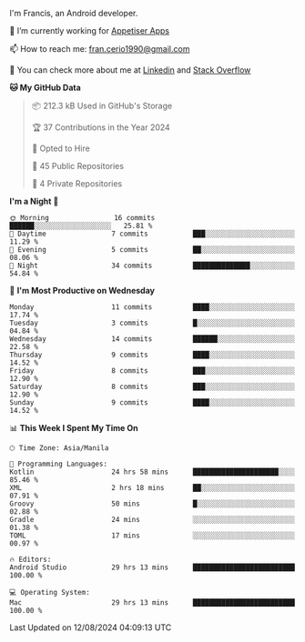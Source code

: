 
I'm Francis, an Android developer.

🔭 I’m currently working for [Appetiser Apps](http://appetiser.com.au)

📫 How to reach me: fran.cerio1990@gmail.com

👀 You can check more about me at [Linkedin](https://www.linkedin.com/in/francerio/) and [Stack Overflow](https://stackoverflow.com/users/1614267/fran-ceriu)



<!--START_SECTION:waka-->
**🐱 My GitHub Data** 

> 📦 212.3 kB Used in GitHub's Storage 
 > 
> 🏆 37 Contributions in the Year 2024
 > 
> 💼 Opted to Hire
 > 
> 📜 45 Public Repositories 
 > 
> 🔑 4 Private Repositories 
 > 
**I'm a Night 🦉** 

```text
🌞 Morning                16 commits          ██████░░░░░░░░░░░░░░░░░░░   25.81 % 
🌆 Daytime                7 commits           ███░░░░░░░░░░░░░░░░░░░░░░   11.29 % 
🌃 Evening                5 commits           ██░░░░░░░░░░░░░░░░░░░░░░░   08.06 % 
🌙 Night                  34 commits          ██████████████░░░░░░░░░░░   54.84 % 
```
📅 **I'm Most Productive on Wednesday** 

```text
Monday                   11 commits          ████░░░░░░░░░░░░░░░░░░░░░   17.74 % 
Tuesday                  3 commits           █░░░░░░░░░░░░░░░░░░░░░░░░   04.84 % 
Wednesday                14 commits          ██████░░░░░░░░░░░░░░░░░░░   22.58 % 
Thursday                 9 commits           ████░░░░░░░░░░░░░░░░░░░░░   14.52 % 
Friday                   8 commits           ███░░░░░░░░░░░░░░░░░░░░░░   12.90 % 
Saturday                 8 commits           ███░░░░░░░░░░░░░░░░░░░░░░   12.90 % 
Sunday                   9 commits           ████░░░░░░░░░░░░░░░░░░░░░   14.52 % 
```


📊 **This Week I Spent My Time On** 

```text
🕑︎ Time Zone: Asia/Manila

💬 Programming Languages: 
Kotlin                   24 hrs 58 mins      █████████████████████░░░░   85.46 % 
XML                      2 hrs 18 mins       ██░░░░░░░░░░░░░░░░░░░░░░░   07.91 % 
Groovy                   50 mins             █░░░░░░░░░░░░░░░░░░░░░░░░   02.88 % 
Gradle                   24 mins             ░░░░░░░░░░░░░░░░░░░░░░░░░   01.38 % 
TOML                     17 mins             ░░░░░░░░░░░░░░░░░░░░░░░░░   00.97 % 

🔥 Editors: 
Android Studio           29 hrs 13 mins      █████████████████████████   100.00 % 

💻 Operating System: 
Mac                      29 hrs 13 mins      █████████████████████████   100.00 % 
```


 Last Updated on 12/08/2024 04:09:13 UTC
<!--END_SECTION:waka-->

